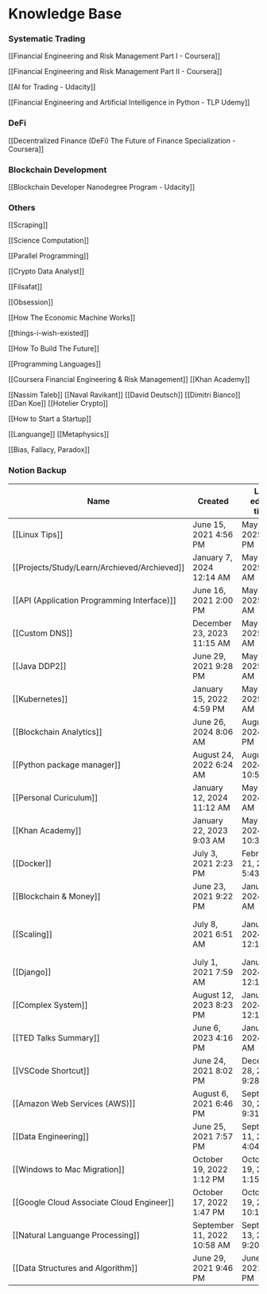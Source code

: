 # Knowledge Base

### Systematic Trading

[[Financial Engineering and Risk Management Part I - Coursera]]

[[Financial Engineering and Risk Management Part II - Coursera]]

[[AI for Trading - Udacity]]

[[Financial Engineering and Artificial Intelligence in Python - TLP Udemy]]

### DeFi

[[Decentralized Finance (DeFi) The Future of Finance Specialization - Coursera]]

### Blockchain Development

[[Blockchain Developer Nanodegree Program - Udacity]]

### Others

[[Scraping]]

[[Science Computation]]

[[Parallel Programming]]

[[Crypto Data Analyst]]

[[Filsafat]]

[[Obsession]]

[[How The Economic Machine Works]]

[[things-i-wish-existed]]

[[How To Build The Future]]

[[Programming Languages]]

[[Coursera Financial Engineering & Risk Management]]
[[Khan Academy]]

[[Nassim Taleb]]
[[Naval Ravikant]]
[[David Deutsch]]
[[Dimitri Bianco]]
[[Dan Koe]]
[[Hotelier Crypto]]

[[How to Start a Startup]]


[[Languange]]
[[Metaphysics]]
  
[[Bias, Fallacy, Paradox]]



### Notion Backup

| Name                                         | Created                     | Last edited time           | Tags                                          |
| -------------------------------------------- | --------------------------- | -------------------------- | --------------------------------------------- |
| [[Linux Tips]]                               | June 15, 2021 4:56 PM       | May 29, 2025 2:07 PM       | Linux, Productivity, Tips                     |
| [[Projects/Study/Learn/Archieved/Archieved]] | January 7, 2024 12:14 AM    | May 11, 2025 9:51 AM       |                                               |
| [[API (Application Programming Interface)]]  | June 16, 2021 2:00 PM       | May 11, 2025 9:49 AM       | Backend, Software Engineering                 |
| [[Custom DNS]]                               | December 23, 2023 11:15 AM  | May 11, 2025 9:48 AM       | Tips                                          |
| [[Java DDP2]]                                | June 29, 2021 9:28 PM       | May 11, 2025 9:47 AM       | Java                                          |
| [[Kubernetes]]                               | January 15, 2022 4:59 PM    | May 11, 2025 9:47 AM       | Devops                                        |
| [[Blockchain Analytics]]                     | June 26, 2024 8:06 AM       | August 19, 2024 2:25 PM    | Blockchain, Crypto                            |
| [[Python package manager]]                   | August 24, 2022 6:24 AM     | August 4, 2024 10:52 AM    | Productivity, Python                          |
| [[Personal Curiculum]]                       | January 12, 2024 11:12 AM   | May 6, 2024 6:33 AM        |                                               |
| [[Khan Academy]]     | January 22, 2023 9:03 AM    | May 1, 2024 10:30 PM       | Finance                                       |
| [[Docker]]                                   | July 3, 2021 2:23 PM        | February 21, 2024 5:43 PM  | Tools                                         |
| [[Blockchain & Money]]                       | June 23, 2021 9:22 PM       | January 7, 2024 8:31 AM    | Blockchain, Crypto, Finance                   |
| [[Scaling]]                                  | July 8, 2021 6:51 AM        | January 7, 2024 12:11 AM   | Backend, Infrastructure, Software Engineering |
| [[Django]]                                   | July 1, 2021 7:59 AM        | January 7, 2024 12:11 AM   | Software Engineering                          |
| [[Complex System]]                           | August 12, 2023 8:23 PM     | January 7, 2024 12:10 AM   | Research                                      |
| [[TED Talks Summary]]                        | June 6, 2023 4:16 PM        | January 6, 2024 8:36 AM    | Soft Skills                                   |
| [[VSCode Shortcut]]                          | June 24, 2021 8:02 PM       | December 28, 2023 9:28 AM  | IDE, Productivity, Tips                       |
| [[Amazon Web Services (AWS)]]                | August 6, 2021 6:46 PM      | September 30, 2023 9:31 AM | Cloud, Infrastructure                         |
| [[Data Engineering]]                         | June 25, 2021 7:57 PM       | September 11, 2023 4:04 PM | Data, Data Science                            |
| [[Windows to Mac Migration]]                 | October 19, 2022 1:12 PM    | October 19, 2022 1:15 PM   | Productivity, Tips                            |
| [[Google Cloud Associate Cloud Engineer]]    | October 17, 2022 1:47 PM    | October 19, 2022 10:10 AM  | Cloud                                         |
| [[Natural Languange Processing]]             | September 11, 2022 10:58 AM | September 13, 2022 9:20 PM | Data, Data Science                            |
| [[Data Structures and Algorithm]]            | June 29, 2021 9:46 PM       | June 29, 2021 9:47 PM      | DSA                                           |